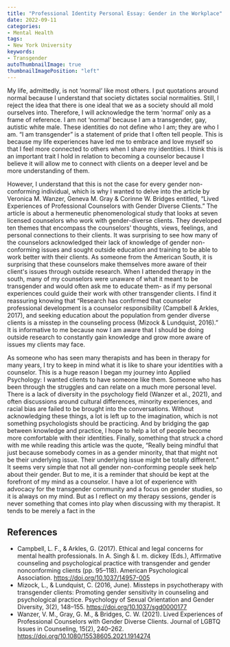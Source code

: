 ```yaml
---
title: "Professional Identity Personal Essay: Gender in the Workplace"
date: 2022-09-11
categories:
- Mental Health
tags:
- New York University
keywords:
- Transgender
autoThumbnailImage: true
thumbnailImagePosition: "left"
---
```


My life, admittedly, is not ‘normal’ like most others. I put quotations around normal
because I understand that society dictates social normalities. Still, I reject the idea that there is
one ideal that we as a society should all mold ourselves into. Therefore, I will acknowledge the
term ‘normal’ only as a frame of reference. I am not ‘normal’ because I am a transgender, gay,
autistic white male. These identities do not define who I am; they are who I am. “I am
transgender” is a statement of pride that I often tell people. This is because my life experiences
have led me to embrace and love myself so that I feel more connected to others when I share my
identities. I think this is an important trait I hold in relation to becoming a counselor because I
believe it will allow me to connect with clients on a deeper level and be more understanding of
them.

However, I understand that this is not the case for every gender non-conforming
individual, which is why I wanted to delve into the article by Veronica M. Wanzer, Geneva M.
Gray & Corinne W. Bridges entitled, “Lived Experiences of Professional Counselors with
Gender Diverse Clients.” The article is about a hermeneutic phenomenological study that looks
at seven licensed counselors who work with gender-diverse clients. They developed ten themes
that encompass the counselors' thoughts, views, feelings, and personal connections to their
clients. It was surprising to see how many of the counselors acknowledged their lack of
knowledge of gender non-conforming issues and sought outside education and training to be able
to work better with their clients. As someone from the American South, it is surprising that these
counselors make themselves more aware of their client's issues through outside research. When I
attended therapy in the south, many of my counselors were unaware of what it meant to be
transgender and would often ask me to educate them- as if my personal experiences could guide their work with other transgender clients. I find it reassuring knowing that “Research has
confirmed that counselor professional development is a counselor responsibility (Campbell &
Arkles, 2017), and seeking education about the population from gender diverse clients is a
misstep in the counseling process (Mizock & Lundquist, 2016).” It is informative to me because
now I am aware that I should be doing outside research to constantly gain knowledge and grow
more aware of issues my clients may face.

As someone who has seen many therapists and has been in therapy for many years, I try
to keep in mind what it is like to share your identities with a counselor. This is a huge reason I
began my journey into Applied Psychology: I wanted clients to have someone like them.
Someone who has been through the struggles and can relate on a much more personal level.
There is a lack of diversity in the psychology field (Wanzer et al., 2021), and often discussions
around cultural differences, minority experiences, and racial bias are failed to be brought into the
conversations. Without acknowledging these things, a lot is left up to the imagination, which is
not something psychologists should be practicing. And by bridging the gap between knowledge
and practice, I hope to help a lot of people become more comfortable with their identities.
Finally, something that struck a chord with me while reading this article was the quote,
“Really being mindful that just because somebody comes in as a gender minority, that that might
not be their underlying issue. Their underlying issue might be totally different.” It seems very
simple that not all gender non-conforming people seek help about their gender. But to me, it is a
reminder that should be kept at the forefront of my mind as a counselor. I have a lot of
experience with advocacy for the transgender community and a focus on gender studies, so it is
always on my mind. But as I reflect on my therapy sessions, gender is never something that
comes into play when discussing with my therapist. It tends to be merely a fact in the

## References

- Campbell, L. F., & Arkles, G. (2017). Ethical and legal concerns for mental health
professionals. In A. Singh & l. m. dickey (Eds.), Affirmative counseling and
psychological practice with transgender and gender nonconforming clients (pp.
95–118). American Psychological Association. <https://doi.org/10.1037/14957-005>
- Mizock, L., & Lundquist, C. (2016, June). Missteps in psychotherapy with transgender
clients: Promoting gender sensitivity in counseling and psychological practice.
Psychology of Sexual Orientation and Gender Diversity, 3(2), 148–155.
<https://doi.org/10.1037/sgd0000177>
- Wanzer, V. M., Gray, G. M., & Bridges, C. W. (2021). Lived Experiences of Professional
Counselors with Gender Diverse Clients. Journal of LGBTQ Issues in Counseling,
15(2), 240–262. <https://doi.org/10.1080/15538605.2021.1914274>

